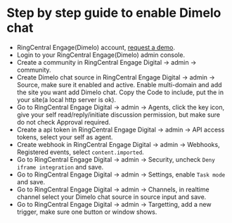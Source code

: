# Step by step guide to enable Dimelo chat

- RingCentral Engage(Dimelo) account, [request a demo](http://site.dimelo.com/en/demo#schedule-demo).
- Login to your RingCentral Engage(Dimelo) admin console.
- Create a community in RingCentral Engage Digital -> admin -> community.
- Create Dimelo chat source in RingCentral Engage Digital -> admin -> Source, make sure it enabled and active. Enable multi-domain and add the site you want add Dimelo chat. Copy the Code to include, put the in your site(a local http server is ok).
- Go to RingCentral Engage Digital -> admin -> Agents, click the key icon, give your self read/reply/initiate discussion permission, but make sure do not check Approval required.
- Create a api token in RingCentral Engage Digital -> admin -> API access tokens, select your self as agent.
- Create webhook in RingCentral Engage Digital -> admin -> Webhooks, Registered events, select `content.imported`.
- Go to RingCentral Engage Digital -> admin -> Security, uncheck `Deny iframe integration` and save.
- Go to RingCentral Engage Digital -> admin -> Settings, enable `Task mode` and save.
- Go to RingCentral Engage Digital -> admin -> Channels, in realtime channel select your Dimelo chat source in source input and save.
- Go to RingCentral Engage Digital -> admin -> Targetting, add a new trigger, make sure one button or window shows.
